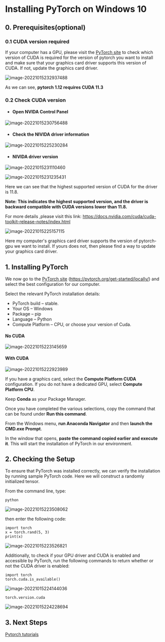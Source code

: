 # Installing PyTorch on Windows 10

## 0. Prerequisites(optional)

### 0.1 CUDA version required

If your computer has a GPU, please visit the [PyTorch site](https://pytorch.org/get-started/locally/) to check which version of CUDA is required for the version of pytorch you want to install and make sure that your graphics card driver supports this version of CUDA. If not, update the graphics card driver.

![image-20221015232937488](images/image-20221015232937488.png)

As we can see,  **pytorch 1.12 requires CUDA 11.3**

### 0.2 Check CUDA version

- #### Open NVIDA Control Panel

![image-20221015230756488](images/image-20221015230756488.png)

- #### Check the NIVIDA driver information

![image-20221015225230284](images/image-20221015225230284.png)

- #### NIVIDA driver version

![image-20221015231110460](images/image-20221015231110460.png)

![image-20221015231235431](images/image-20221015231235431.png)

Here we can see that the highest supported version of CUDA for the driver is 11.8.

**Note: This indicates the highest supported version, and the driver is backward compatible with CUDA versions lower than 11.8.**

For more details  ,please visit this link: https://docs.nvidia.com/cuda/cuda-toolkit-release-notes/index.html

![image-20221015225157115](images/image-20221015225157115.png)

Here my computer's graphics card driver supports the version of pytorch-gpu we want to install. If yours does not, then please find a way to update your graphics card driver.

## 1. Installing PyTorch

We now go to the [PyTorch site](https://pytorch.org/get-started/locally/) (https://pytorch.org/get-started/locally/) and select the best configuration for our computer.

Select the relevant PyTorch installation details:

- PyTorch build – stable.
- Your OS – Windows
- Package – pip
- Language – Python
- Compute Platform – CPU, or choose your version of Cuda.

#### No CUDA

![image-20221015223145659](images/image-20221015223145659.png)

#### With CUDA

![image-20221015222923989](images/image-20221015222923989.png)

If you have a graphics card, select the **Compute Platform CUDA** configuration. If you do not have a dedicated GPU, select **Compute Platform CPU**.

Keep **Conda** as your Package Manager.

Once you have completed the various selections, copy the command that can be found under **Run this command**.

From the Windows menu, **run Anaconda Navigator** and then **launch the CMD.exe Prompt**.

In the window that opens, **paste the command copied earlier and execute it**. This will start the installation of PyTorch in our environment.

## 2. Checking the Setup

To ensure that PyTorch was installed correctly, we can verify the installation by running sample PyTorch code. Here we will construct a randomly initialized tensor.

From the command line, type:

```
python
```

![image-20221015223508062](images/image-20221015223508062.png)

then enter the following code:

```
import torch
x = torch.rand(5, 3)
print(x)
```

![image-20221015223526821](images/image-20221015223526821.png)

Additionally, to check if your GPU driver and CUDA is enabled and accessible by PyTorch, run the following commands to return whether or not the CUDA driver is enabled:

```
import torch
torch.cuda.is_available()
```

![image-20221015224144036](images/image-20221015224144036.png)

```
torch.version.cuda
```

![image-20221015224228694](images/image-20221015224228694.png)

## 3. Next Steps

[Pytorch tutorials ](https://pytorch.org/tutorials/)
